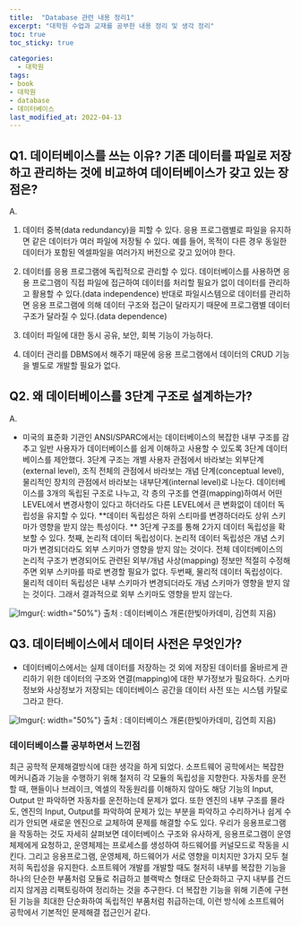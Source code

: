 ```yaml
---
title:  "Database 관련 내용 정리1"
excerpt: "대학원 수업과 교재를 공부한 내용 정리 및 생각 정리"
toc: true
toc_sticky: true

categories:
  - 대학원
tags:
- book
- 대학원
- database
- 데이터베이스
last_modified_at: 2022-04-13
---
```




## Q1. 데이터베이스를 쓰는 이유? 기존 데이터를 파일로 저장하고 관리하는 것에 비교하여 데이터베이스가 갖고 있는 장점은?

A. 

1. 데이터 중복(data redundancy)을 피할 수 있다.
응용 프로그램별로 파일을 유지하면 같은 데이터가 여러 파일에 저장될 수 있다. 
예를 들어, 목적이 다른 경우 동일한 데이터가 포함된 엑셀파일을 여러가지 버전으로 갖고 있어야 한다.  

2. 데이터를 응용 프로그램에 독립적으로 관리할 수 있다. 
   데이터베이스를 사용하면 응용 프로그램이 직접 파일에 접근하여 데이터를 처리할 필요가 없이 데이터를 관리하고 활용할 수 있다.(data independence) 
   반대로 파일시스템으로 데이터를 관리하면 응용 프로그램에 의해 데이터 구조와 접근이 달라지기 때문에 프로그램별 데이터 구조가 달라질 수 있다.(data dependence)

3. 데이터 파일에 대한 동시 공유, 보안, 회복 기능이 가능하다.
4. 데이터 관리를 DBMS에서 해주기 때문에 응용 프로그램에서 데이터의 CRUD 기능을 별도로 개발할 필요가 없다. 




## Q2. 왜 데이터베이스를 3단계 구조로 설계하는가?
A.

- 미국의 표준화 기관인 ANSI/SPARC에서는 데이터베이스의 복잡한 내부 구조를 감추고 일반 사용자가 데이터베이스를 쉽게 이해하고 사용할 수 있도록 3단계 데이터베이스를 제안했다. 
3단계 구조는 개별 사용자 관점에서 바라보는 외부단계(external level), 조직 전체의 관점에서 바라보는 개념 단계(conceptual level), 물리적인 장치의 관점에서 바라보는 내부단계(internal level)로 나눈다. 
데이터베이스를 3개의 독립된 구조로 나누고, 각 층의 구조를 연결(mapping)하여서 어떤 LEVEL에서 변경사항이 있다고 하더라도 다른 LEVEL에서 큰 변화없이 데이터 독립성을 유지할 수 있다.
**데이터 독립성은 하위 스티마를 변경하더라도 상위 스키마가 영향을 받지 않는 특성이다. **
3단계 구조를 통해 2가지 데이터 독립성을 확보할 수 있다. 첫째, 논리적 데이터 독립성이다. 논리적 데이터 독립성은 개념 스키마가 변경되더라도 외부 스키마가 영향을 받지 않는 것이다. 전체 데이터베이스의 논리적 구조가 변경되어도 관련된 외부/개념 사상(mapping) 정보만 적절히 수정해주면 외부 스키마를 따로 변경할 필요가 없다. 
두번째, 물리적 데이터 독립성이다. 물리적 데이터 독립성은 내부 스키마가 변경되더라도 개념 스키마가 영향을 받지 않는 것이다. 그래서 결과적으로 외부 스키마도 영향을 받지 않는다. 

![Imgur](https://i.imgur.com/79pmbtw.png){: width="50%"}
출처 : 데이터베이스 개론(한빛아카데미, 김연희 지음)



## Q3. 데이터베이스에서 데이터 사전은 무엇인가?

- 데이터베이스에서는 실제 데이터를 저장하는 것 외에 저장된 데이터를 올바르게 관리하기 위한 데이터의 구조와 연결(mapping)에 대한 부가정보가 필요하다. 스키마 정보와 사상정보가 저장되는 데이터베이스 공간을 데이터 사전 또는 시스템 카탈로그라고 한다. 

![Imgur](https://i.imgur.com/S8V4Qjy.png){: width="50%"}
출처 : 데이터베이스 개론(한빛아카데미, 김연희 지음)



###  데이터베이스를 공부하면서 느낀점
최근 공학적 문제해결방식에 대한 생각을 하게 되었다. 소프트웨어 공학에서는 복잡한 메커니즘과 기능을 수행하기 위해 철저히 각 모듈의 독립성을 지향한다. 자동차를 운전할 때, 핸들이나 브레이크, 엑셀의 작동원리를 이해하지 않아도 해당 기능의 Input, Output 만 파악하면 자동차를 운전하는데 문제가 없다. 또한 엔진의 내부 구조를 몰라도, 엔진의 Input, Output를 파악하여 문제가 있는 부분을 파악하고 수리하거나 쉽게 수리가 안되면 새로운 엔진으로 교체하여 문제를 해결할 수도 있다.
우리가 응용프로그램을 작동하는 것도 자세히 살펴보면 데이터베이스 구조와 유사하게, 응용프로그램이 운영체제에게 요청하고, 운영체제는 프로세스를 생성하여 하드웨어를 커널모드로 작동을 시킨다. 그리고 응용프로그램, 운영체제, 하드웨어가 서로 영향을 미치지만 3가지 모두 철저히 독립성을 유지한다.
소프트웨어 개발를 개발할 때도 철저히 내부를 복잡한 기능을 하나의 단순한 부품처럼 모듈로 취급하고 블랙박스 형태로 단순화하고 구지 내부를 건드리지 않게끔 리팩토링하여 정리하는 것을 추구한다. 더 복잡한 기능을 위해 기존에 구현된 기능을 최대한 단순화하여 독립적인 부품처럼 취급하는데, 이런 방식에 소프트웨어 공학에서 기본적인 문제해결 접근인거 같다. 
